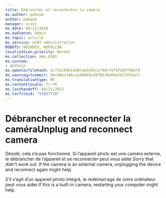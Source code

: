 ```yaml
---
title: Débrancher et reconnecter la caméra
ms.author: pebaum
author: pebaum
manager: scotv
ms.date: 04/21/2020
ms.audience: Admin
ms.topic: article
ms.service: o365-administration
ROBOTS: NOINDEX, NOFOLLOW
localization_priority: Normal
ms.collection: Adm_O365
ms.custom:
- gethelp
ms.openlocfilehash: 9c733c69b1430c9a5439caf99cf8f6fddff60ef5
ms.sourcegitcommit: 8bc60ec34bc1e40685e3976576e04a2623f63a7c
ms.translationtype: MT
ms.contentlocale: fr-FR
ms.lasthandoff: 04/15/2021
ms.locfileid: "51827718"
---
```

# <a name="unplug-and-reconnect-camera"></a><span data-ttu-id="ba498-102">Débrancher et reconnecter la caméra</span><span class="sxs-lookup"><span data-stu-id="ba498-102">Unplug and reconnect camera</span></span>

<span data-ttu-id="ba498-103">Désolé, cela n’a pas fonctionné. Si l’appareil photo est une caméra externe, le débrancher de l’appareil et se reconnecter peut vous aider.</span><span class="sxs-lookup"><span data-stu-id="ba498-103">Sorry that didn’t work out. If the camera is an external camera, unplugging the device and reconnect again might help.</span></span>

<span data-ttu-id="ba498-104">S’il s’agit d’un appareil photo intégré, le redémarrage de votre ordinateur peut vous aider.</span><span class="sxs-lookup"><span data-stu-id="ba498-104">If this is a built-in camera, restarting your computer might help.</span></span>
